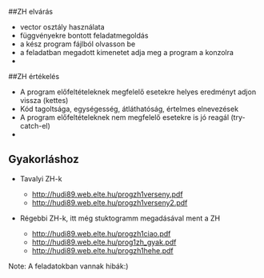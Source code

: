 ##ZH elvárás
* vector osztály használata
* függvényekre bontott feladatmegoldás
* a kész program fájlból olvasson be
* a feladatban megadott kimenetet adja meg a program a konzolra
* 

##ZH értékelés
* A program előfeltételeknek megfelelő esetekre helyes eredményt adjon vissza (kettes)
* Kód tagoltsága, egységesség, átláthatóság, értelmes elnevezések
* A program előfeltételeknek nem megfelelő esetekre is jó reagál (try-catch-el)
* 


## Gyakorláshoz
* Tavalyi ZH-k 
  * http://hudi89.web.elte.hu/progzh1verseny.pdf
  * http://hudi89.web.elte.hu/progzh1verseny2.pdf

* Régebbi ZH-k, itt még stuktogramm megadásával ment a ZH
  * http://hudi89.web.elte.hu/progzh1ciao.pdf
  * http://hudi89.web.elte.hu/prog1zh_gyak.pdf
  * http://hudi89.web.elte.hu/progzh1hehe.pdf

Note: A feladatokban vannak hibák:)
